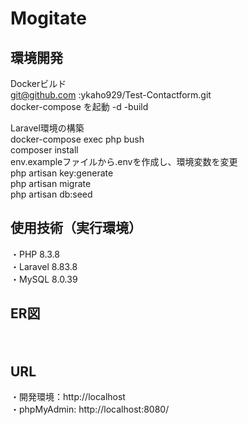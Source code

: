 # Mogitate  
## 環境開発  
Dockerビルド  
 git@github.com :ykaho929/Test-Contactform.git  
 docker-compose を起動 -d -build  

Laravel環境の構築  
 docker-compose exec php bush  
 composer install  
 env.exampleファイルから.envを作成し、環境変数を変更  
 php artisan key:generate  
 php artisan migrate  
 php artisan db:seed  

## 使用技術（実行環境）  
・PHP 8.3.8  
・Laravel 8.83.8  
・MySQL 8.0.39  
## ER図
　　
## URL  
・開発環境：http://localhost  
・phpMyAdmin: http://localhost:8080/  
